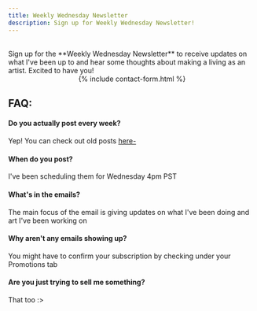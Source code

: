 ```yaml
---
title: Weekly Wednesday Newsletter
description: Sign up for Weekly Wednesday Newsletter!
---
```


<br />
Sign up for the **Weekly Wednesday Newsletter** to receive updates on what I've been up to and hear some thoughts about making a living as an artist. Excited to have you!

<br />
<center>
{% include contact-form.html %}
</center>


## FAQ:

#### Do you actually post every week?

Yep! You can check out old posts [here-](https://blog.jonadrew.com/profile)

#### When do you post?

I've been scheduling them for Wednesday 4pm PST 

#### What's in the emails?

The main focus of the email is giving updates on what I've been doing and art I've been working on

#### Why aren't any emails showing up?

You might have to confirm your subscription by checking under your Promotions tab

#### Are you just trying to sell me something?

That too :>
